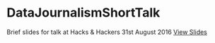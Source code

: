 # DataJournalismShortTalk
Brief slides for talk at Hacks &amp; Hackers 31st August 2016
[View Slides](https://andypryke.github.io/DataJournalismShortTalk/)
